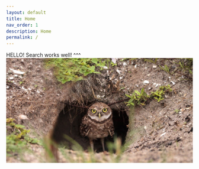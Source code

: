 ```yaml
---
layout: default
title: Home
nav_order: 1
description: Home
permalink: /
---
```


HELLO! Search works well! ^^^
![an owl](/assets/images/burrowing_owl.jpeg)